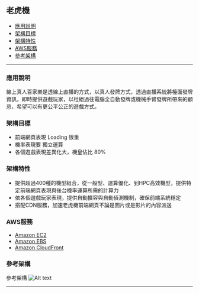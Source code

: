 <h2 id="Game1">老虎機</h2>

*   [應用說明](#Game11)
*   [架構目標](#Game12)
*   [架構特性](#Game13)
*   [AWS服務](#Game14)
*   [參考架構](#Game15)
* * *



<h3 id="Game11">應用說明</h3>

線上真人百家樂是透線上直播的方式，以真人發牌方式，透過直播系統將檯面發牌資訊，即時提供遊戲玩家，以杜絕過往電腦全自動發牌或機械手臂發牌所帶來的顧忌，希望可以有更公平公正的遊戲方式。

<h3 id="Game12">架構目標</h3>

-  前端網頁表現 Loading 很重
-  機率表現要 獨立運算
-  各個遊戲表現差異化大，機皇佔比 80%

<h3 id="Game13">架構特性</h3>

- 提供超過400種的機型組合，從一般型、運算優化、到HPC高效機型，提供特定前端網頁表現與後台機率運算所需的計算力
- 依各個遊戲玩家表現，提供自動擴容與自動偵測機制，確保前端系統穩定
- 搭配CDN服務，加速老虎機前端網頁不論是圖片或是影片的內容派送

<h3 id="Game14">AWS服務</h3>

- [Amazon EC2](https://aws.amazon.com/tw/ec2/instance-types/)
- [Amazon EBS](https://aws.amazon.com/tw/ebs/volume-types/)
- [Amazon CloudFront](https://aws.amazon.com/tw/cloudfront/)


<h3 id="Game15">參考架構</h3>

參考架構
![Alt text](Game6.jpg)


* * *

